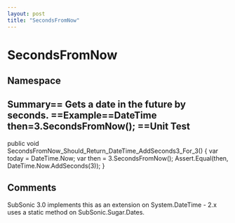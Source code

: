 ```yaml
---
layout: post
title: "SecondsFromNow"
---
```


# SecondsFromNow



<h2>Namespace</h2>

 
  

<h2>Summary== Gets a date in the future by seconds.  ==Example==DateTime then=3.SecondsFromNow();  ==Unit Test</h2>

 
public void SecondsFromNow_Should_Return_DateTime_AddSeconds3_For_3() {     var today = DateTime.Now;     var then = 3.SecondsFromNow();      Assert.Equal(then, DateTime.Now.AddSeconds(3)); }  

<h2>Comments</h2>

 SubSonic 3.0 implements this as an extension on System.DateTime - 2.x uses a static method on SubSonic.Sugar.Dates.
